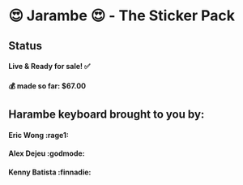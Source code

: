 # :heart_eyes: Jarambe :heart_eyes: - The Sticker Pack 

## Status
#### Live & Ready for sale! :white_check_mark:
#### :moneybag: made so far: $67.00

## Harambe keyboard brought to you by: 
#### Eric Wong :rage1:
#### Alex Dejeu :godmode:
#### Kenny Batista :finnadie:

